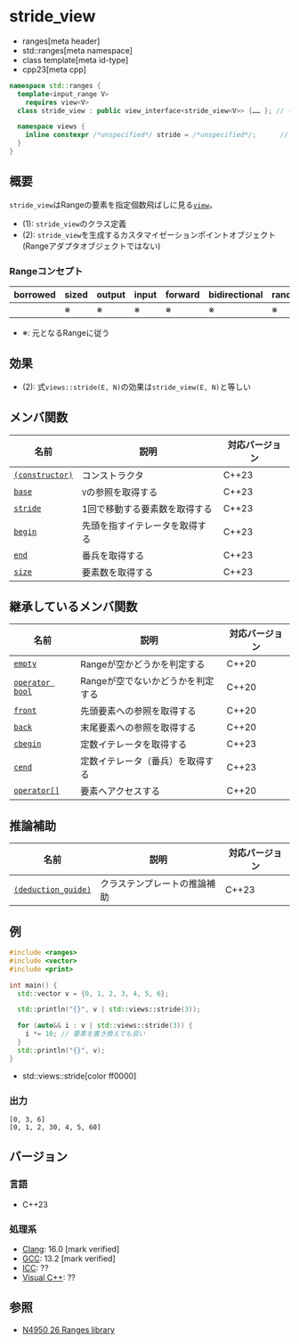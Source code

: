 # stride_view
* ranges[meta header]
* std::ranges[meta namespace]
* class template[meta id-type]
* cpp23[meta cpp]

```cpp
namespace std::ranges {
  template<input_range V>
    requires view<V>
  class stride_view : public view_interface<stride_view<V>> {…… }; // (1)

  namespace views {
    inline constexpr /*unspecified*/ stride = /*unspecified*/;      // (2)
  }
}
```

## 概要

`stride_view`はRangeの要素を指定個数飛ばしに見る[`view`](view.md)。

- (1): `stride_view`のクラス定義
- (2): `stride_view`を生成するカスタマイゼーションポイントオブジェクト(Rangeアダプタオブジェクトではない)

### Rangeコンセプト

| borrowed | sized | output | input | forward | bidirectional | random_access | contiguous | common | viewable | view |
|----------|-------|--------|-------|---------|---------------|---------------|------------|--------|----------|------|
|          | ※    | ※     | ※    | ※      | ※            | ※            |            | ※     | ○       | ○   |

- ※: 元となるRangeに従う

## 効果

- (2): 式`views::stride(E, N)`の効果は`stride_view(E, N)`と等しい

## メンバ関数

| 名前                                             | 説明                             | 対応バージョン |
|--------------------------------------------------|----------------------------------|----------------|
| [`(constructor)`](stride_view/op_constructor.md.nolink)  | コンストラクタ                   | C++23          |
| [`base`](stride_view/base.md.nolink)                     | `V`の参照を取得する              | C++23          |
| [`stride`](stride_view/stride.md.nolink)                 | 1回で移動する要素数を取得する    | C++23          |
| [`begin`](stride_view/begin.md.nolink)                   | 先頭を指すイテレータを取得する   | C++23          |
| [`end`](stride_view/end.md.nolink)                       | 番兵を取得する                   | C++23          |
| [`size`](stride_view/size.md.nolink)                       | 要素数を取得する                 | C++23          |

## 継承しているメンバ関数

| 名前                                         | 説明                              | 対応バージョン |
|----------------------------------------------|-----------------------------------|----------------|
| [`empty`](view_interface/empty.md)           | Rangeが空かどうかを判定する       | C++20          |
| [`operator bool`](view_interface/op_bool.md) | Rangeが空でないかどうかを判定する | C++20          |
| [`front`](view_interface/front.md)           | 先頭要素への参照を取得する        | C++20          |
| [`back`](view_interface/back.md)             | 末尾要素への参照を取得する        | C++20          |
| [`cbegin`](view_interface/cbegin.md)         | 定数イテレータを取得する          | C++23          |
| [`cend`](view_interface/cend.md)             | 定数イテレータ（番兵）を取得する  | C++23          |
| [`operator[]`](view_interface/op_at.md)      | 要素へアクセスする                | C++20          |

## 推論補助

| 名前                                                  | 説明                         | 対応バージョン |
|-------------------------------------------------------|------------------------------|----------------|
| [`(deduction_guide)`](stride_view/op_deduction_guide.md.nolink) | クラステンプレートの推論補助 | C++23          |

## 例
```cpp example
#include <ranges>
#include <vector>
#include <print>

int main() {
  std::vector v = {0, 1, 2, 3, 4, 5, 6};

  std::println("{}", v | std::views::stride(3));

  for (auto&& i : v | std::views::stride(3)) {
    i *= 10; // 要素を書き換えても良い
  }
  std::println("{}", v);
}
```
* std::views::stride[color ff0000]

### 出力
```
[0, 3, 6]
[0, 1, 2, 30, 4, 5, 60]
```

## バージョン
### 言語
- C++23

### 処理系
- [Clang](/implementation.md#clang): 16.0 [mark verified]
- [GCC](/implementation.md#gcc): 13.2 [mark verified]
- [ICC](/implementation.md#icc): ??
- [Visual C++](/implementation.md#visual_cpp): ??

## 参照
- [N4950 26 Ranges library](https://timsong-cpp.github.io/cppwp/n4950/ranges)
